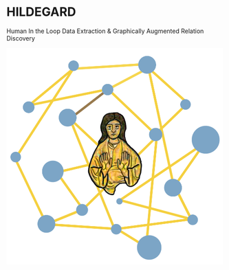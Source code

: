 # HILDEGARD
Human In the Loop Data Extraction &amp; Graphically Augmented Relation Discovery

![Hildegard](Data/hildergardlogo.png)
